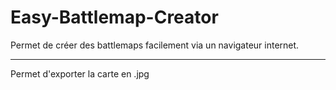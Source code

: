 # Easy-Battlemap-Creator
Permet de créer des battlemaps facilement via un navigateur internet.

-------------------------------------------

Permet d'exporter la carte en .jpg
